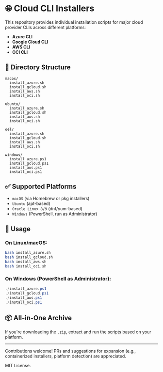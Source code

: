 # 🌐 Cloud CLI Installers

This repository provides individual installation scripts for major cloud provider CLIs across different platforms:

- **Azure CLI**
- **Google Cloud CLI**
- **AWS CLI**
- **OCI CLI**

## 📁 Directory Structure

```
macos/
  install_azure.sh
  install_gcloud.sh
  install_aws.sh
  install_oci.sh

ubuntu/
  install_azure.sh
  install_gcloud.sh
  install_aws.sh
  install_oci.sh

oel/
  install_azure.sh
  install_gcloud.sh
  install_aws.sh
  install_oci.sh

windows/
  install_azure.ps1
  install_gcloud.ps1
  install_aws.ps1
  install_oci.ps1
```

## ✅ Supported Platforms

- `macOS` (via Homebrew or pkg installers)
- `Ubuntu` (apt-based)
- `Oracle Linux 8/9` (dnf/yum-based)
- `Windows` (PowerShell, run as Administrator)

## 🚀 Usage

### On Linux/macOS:
```bash
bash install_azure.sh
bash install_gcloud.sh
bash install_aws.sh
bash install_oci.sh
```

### On Windows (PowerShell as Administrator):
```powershell
./install_azure.ps1
./install_gcloud.ps1
./install_aws.ps1
./install_oci.ps1
```

## 📦 All-in-One Archive

If you're downloading the `.zip`, extract and run the scripts based on your platform.

---

Contributions welcome! PRs and suggestions for expansion (e.g., containerized installers, platform detection) are appreciated.

MIT License.

